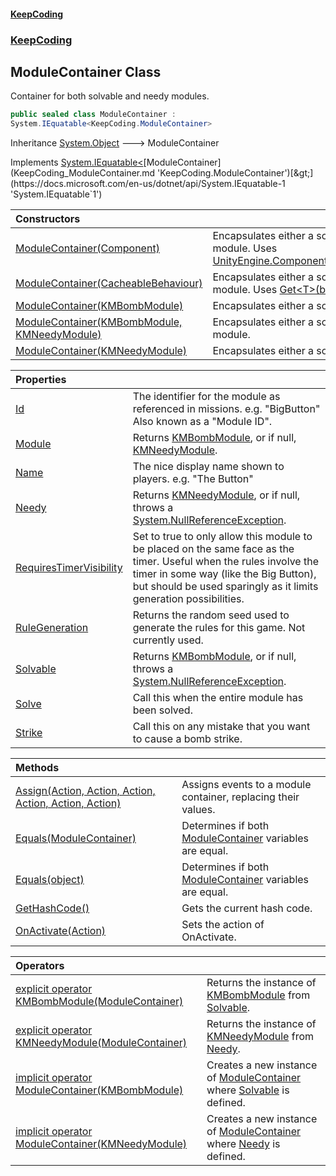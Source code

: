 #### [KeepCoding](index.md 'index')
### [KeepCoding](KeepCoding.md 'KeepCoding')
## ModuleContainer Class
Container for both solvable and needy modules.  
```csharp
public sealed class ModuleContainer :
System.IEquatable<KeepCoding.ModuleContainer>
```

Inheritance [System.Object](https://docs.microsoft.com/en-us/dotnet/api/System.Object 'System.Object') &#129106; ModuleContainer  

Implements [System.IEquatable&lt;](https://docs.microsoft.com/en-us/dotnet/api/System.IEquatable-1 'System.IEquatable`1')[ModuleContainer](KeepCoding_ModuleContainer.md 'KeepCoding.ModuleContainer')[&gt;](https://docs.microsoft.com/en-us/dotnet/api/System.IEquatable-1 'System.IEquatable`1')  

| Constructors | |
| :--- | :--- |
| [ModuleContainer(Component)](KeepCoding_ModuleContainer_ModuleContainer(Component).md 'KeepCoding.ModuleContainer.ModuleContainer(Component)') | Encapsulates either a solvable or needy module. Uses [UnityEngine.Component.GetComponent&lt;&gt;](https://docs.microsoft.com/en-us/dotnet/api/UnityEngine.Component.GetComponent--1 'UnityEngine.Component.GetComponent``1').<br/> |
| [ModuleContainer(CacheableBehaviour)](KeepCoding_ModuleContainer_ModuleContainer(KeepCoding_CacheableBehaviour).md 'KeepCoding.ModuleContainer.ModuleContainer(KeepCoding.CacheableBehaviour)') | Encapsulates either a solvable or needy module. Uses [Get&lt;T&gt;(bool)](KeepCoding_CacheableBehaviour_Get_T_(bool).md 'KeepCoding.CacheableBehaviour.Get&lt;T&gt;(bool)').<br/> |
| [ModuleContainer(KMBombModule)](KeepCoding_ModuleContainer_ModuleContainer(KMBombModule).md 'KeepCoding.ModuleContainer.ModuleContainer(KMBombModule)') | Encapsulates either a solvable module.<br/> |
| [ModuleContainer(KMBombModule, KMNeedyModule)](KeepCoding_ModuleContainer_ModuleContainer(KMBombModule_KMNeedyModule).md 'KeepCoding.ModuleContainer.ModuleContainer(KMBombModule, KMNeedyModule)') | Encapsulates either a solvable or needy module.<br/> |
| [ModuleContainer(KMNeedyModule)](KeepCoding_ModuleContainer_ModuleContainer(KMNeedyModule).md 'KeepCoding.ModuleContainer.ModuleContainer(KMNeedyModule)') | Encapsulates either a solvable module.<br/> |

| Properties | |
| :--- | :--- |
| [Id](KeepCoding_ModuleContainer_Id.md 'KeepCoding.ModuleContainer.Id') | The identifier for the module as referenced in missions. e.g. "BigButton" Also known as a "Module ID".<br/> |
| [Module](KeepCoding_ModuleContainer_Module.md 'KeepCoding.ModuleContainer.Module') | Returns [KMBombModule](https://docs.microsoft.com/en-us/dotnet/api/KMBombModule 'KMBombModule'), or if null, [KMNeedyModule](https://docs.microsoft.com/en-us/dotnet/api/KMNeedyModule 'KMNeedyModule').<br/> |
| [Name](KeepCoding_ModuleContainer_Name.md 'KeepCoding.ModuleContainer.Name') | The nice display name shown to players. e.g. "The Button"<br/> |
| [Needy](KeepCoding_ModuleContainer_Needy.md 'KeepCoding.ModuleContainer.Needy') | Returns [KMNeedyModule](https://docs.microsoft.com/en-us/dotnet/api/KMNeedyModule 'KMNeedyModule'), or if null, throws a [System.NullReferenceException](https://docs.microsoft.com/en-us/dotnet/api/System.NullReferenceException 'System.NullReferenceException').<br/> |
| [RequiresTimerVisibility](KeepCoding_ModuleContainer_RequiresTimerVisibility.md 'KeepCoding.ModuleContainer.RequiresTimerVisibility') | Set to true to only allow this module to be placed on the same face as the timer. Useful when the rules involve the timer in some way (like the Big Button), but should be used sparingly as it limits generation possibilities.<br/> |
| [RuleGeneration](KeepCoding_ModuleContainer_RuleGeneration.md 'KeepCoding.ModuleContainer.RuleGeneration') | Returns the random seed used to generate the rules for this game. Not currently used.<br/> |
| [Solvable](KeepCoding_ModuleContainer_Solvable.md 'KeepCoding.ModuleContainer.Solvable') | Returns [KMBombModule](https://docs.microsoft.com/en-us/dotnet/api/KMBombModule 'KMBombModule'), or if null, throws a [System.NullReferenceException](https://docs.microsoft.com/en-us/dotnet/api/System.NullReferenceException 'System.NullReferenceException').<br/> |
| [Solve](KeepCoding_ModuleContainer_Solve.md 'KeepCoding.ModuleContainer.Solve') | Call this when the entire module has been solved.<br/> |
| [Strike](KeepCoding_ModuleContainer_Strike.md 'KeepCoding.ModuleContainer.Strike') | Call this on any mistake that you want to cause a bomb strike.<br/> |

| Methods | |
| :--- | :--- |
| [Assign(Action, Action, Action, Action, Action, Action)](KeepCoding_ModuleContainer_Assign(System_Action_System_Action_System_Action_System_Action_System_Action_System_Action).md 'KeepCoding.ModuleContainer.Assign(System.Action, System.Action, System.Action, System.Action, System.Action, System.Action)') | Assigns events to a module container, replacing their values.<br/> |
| [Equals(ModuleContainer)](KeepCoding_ModuleContainer_Equals(KeepCoding_ModuleContainer).md 'KeepCoding.ModuleContainer.Equals(KeepCoding.ModuleContainer)') | Determines if both [ModuleContainer](KeepCoding_ModuleContainer.md 'KeepCoding.ModuleContainer') variables are equal.<br/> |
| [Equals(object)](KeepCoding_ModuleContainer_Equals(object).md 'KeepCoding.ModuleContainer.Equals(object)') | Determines if both [ModuleContainer](KeepCoding_ModuleContainer.md 'KeepCoding.ModuleContainer') variables are equal.<br/> |
| [GetHashCode()](KeepCoding_ModuleContainer_GetHashCode().md 'KeepCoding.ModuleContainer.GetHashCode()') | Gets the current hash code.<br/> |
| [OnActivate(Action)](KeepCoding_ModuleContainer_OnActivate(System_Action).md 'KeepCoding.ModuleContainer.OnActivate(System.Action)') | Sets the action of OnActivate.<br/> |

| Operators | |
| :--- | :--- |
| [explicit operator KMBombModule(ModuleContainer)](KeepCoding_ModuleContainer_op_ExplicitKMBombModule(KeepCoding_ModuleContainer).md 'KeepCoding.ModuleContainer.op_Explicit KMBombModule(KeepCoding.ModuleContainer)') | Returns the instance of [KMBombModule](https://docs.microsoft.com/en-us/dotnet/api/KMBombModule 'KMBombModule') from [Solvable](KeepCoding_ModuleContainer_Solvable.md 'KeepCoding.ModuleContainer.Solvable').<br/> |
| [explicit operator KMNeedyModule(ModuleContainer)](KeepCoding_ModuleContainer_op_ExplicitKMNeedyModule(KeepCoding_ModuleContainer).md 'KeepCoding.ModuleContainer.op_Explicit KMNeedyModule(KeepCoding.ModuleContainer)') | Returns the instance of [KMNeedyModule](https://docs.microsoft.com/en-us/dotnet/api/KMNeedyModule 'KMNeedyModule') from [Needy](KeepCoding_ModuleContainer_Needy.md 'KeepCoding.ModuleContainer.Needy').<br/> |
| [implicit operator ModuleContainer(KMBombModule)](KeepCoding_ModuleContainer_op_ImplicitKeepCoding_ModuleContainer(KMBombModule).md 'KeepCoding.ModuleContainer.op_Implicit KeepCoding.ModuleContainer(KMBombModule)') | Creates a new instance of [ModuleContainer](KeepCoding_ModuleContainer.md 'KeepCoding.ModuleContainer') where [Solvable](KeepCoding_ModuleContainer_Solvable.md 'KeepCoding.ModuleContainer.Solvable') is defined.<br/> |
| [implicit operator ModuleContainer(KMNeedyModule)](KeepCoding_ModuleContainer_op_ImplicitKeepCoding_ModuleContainer(KMNeedyModule).md 'KeepCoding.ModuleContainer.op_Implicit KeepCoding.ModuleContainer(KMNeedyModule)') | Creates a new instance of [ModuleContainer](KeepCoding_ModuleContainer.md 'KeepCoding.ModuleContainer') where [Needy](KeepCoding_ModuleContainer_Needy.md 'KeepCoding.ModuleContainer.Needy') is defined.<br/> |
